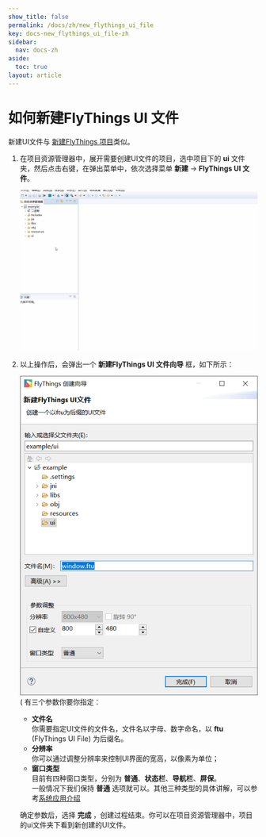 ```yaml
---
show_title: false
permalink: /docs/zh/new_flythings_ui_file
key: docs-new_flythings_ui_file-zh
sidebar:
  nav: docs-zh
aside:
  toc: true
layout: article
---
```

# <span id="new_flythings_project">如何新建FlyThings UI 文件</span>  
新建UI文件与 [新建FlyThings 项目](new_flythings_project#new_flythings_project)类似。
1. 在项目资源管理器中，展开需要创建UI文件的项目，选中项目下的 **ui** 文件夹，然后点击右键，在弹出菜单中，依次选择菜单  **新建** -> **FlyThings UI 文件**。

   ![](assets/ide/new_ftu.gif)  
2. 以上操作后，会弹出一个 **新建FlyThings UI 文件向导** 框，如下所示：   

   ![新建UI文件向导](assets/ide/wizard_new_ftu.png)  
 (
   有三个参数你要你指定：  
   * **文件名**   
  你需要指定UI文件的文件名，文件名以字母、数字命名，以 **ftu** (FlyThings UI File) 为后缀名。
   * **分辨率**  
   你可以通过调整分辨率来控制UI界面的宽高，以像素为单位；  
   * **窗口类型**   
    目前有四种窗口类型，分别为 **普通**、**状态栏**、**导航栏**、**屏保**。   
     一般情况下我们保持 **普通** 选项就可以。其他三种类型的具体讲解，可以参考[系统应用介绍](system_app)    
     
   确定参数后，选择 **完成** ，创建过程结束。你可以在项目资源管理器中，项目的ui文件夹下看到新创建的UI文件。

 
 
 
 
 
 
 
 
 
 
 
 
 
 
 